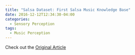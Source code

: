 ```yaml
---
title: "Salsa Dataset: First Salsa Music Knowledge Base"
date: 2016-12-12T12:34:30-04:00
categories:
  - Sensory Perception
tags:
  - Music Perception
---
```




Check out the [Original Article][URL] 

[URL]: https://doi.org/10.17230/ricercare.2016.5.5